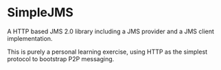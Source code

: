 # SimpleJMS
A HTTP based JMS 2.0 library including a JMS provider and a JMS client implementation.

This is purely a personal learning exercise, using HTTP as the simplest protocol to bootstrap P2P messaging.
